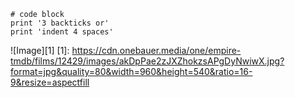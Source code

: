     # code block
    print '3 backticks or'
    print 'indent 4 spaces'
    
    
![Image][1]
[1]: https://cdn.onebauer.media/one/empire-tmdb/films/12429/images/akDpPae2zJXZhokzsAPgDyNwiwX.jpg?format=jpg&quality=80&width=960&height=540&ratio=16-9&resize=aspectfill
